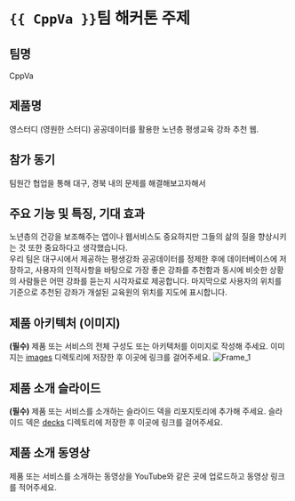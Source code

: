 # `{{ CppVa }}`팀 해커톤 주제

## 팀명

CppVa
## 제품명
영스터디 (영원한 스터디)
공공데이터를 활용한 노년층 평생교육 강좌 추천 웹.

## 참가 동기

팀원간 협업을 통해 대구, 경북 내의 문제를 해결해보고자해서

## 주요 기능 및 특징, 기대 효과

노년층의 건강을 보조해주는 앱이나 웹서비스도 중요하지만 그들의 삶의 질을 향상시키는 것 또한 중요하다고 생각했습니다.    
우리 팀은 대구시에서 제공하는 평생강좌 공공데이터를 정제한 후에 데이터베이스에 저장하고, 사용자의 인적사항을 바탕으로 가장 좋은 강좌를 추천함과 동시에 
비슷한 상황의 사람들은 어떤 강좌를 듣는지 시각자료로 제공합니다. 마지막으로 사용자의 위치를 기준으로 추천된 강좌가 개설된 교육원의 위치를 지도에 표시합니다.  

## 제품 아키텍처 (이미지)

**(필수)** 제품 또는 서비스의 전체 구성도 또는 아키텍처를 이미지로 작성해 주세요. 이미지는 [images](./images) 디렉토리에 저장한 후 이곳에 링크를 걸어주세요.
![Frame_1](https://github.com/hackersground-kr/Team-CppVa/assets/74394824/6f5092dd-015e-49bb-a2ce-9ca69e8a3205)

## 제품 소개 슬라이드

**(필수)** 제품 또는 서비스를 소개하는 슬라이드 덱을 리포지토리에 추가해 주세요. 슬라이드 덱은 [decks](./decks) 디렉토리에 저장한 후 이곳에 링크를 걸어주세요.

## 제품 소개 동영상

제품 또는 서비스를 소개하는 동영상을 YouTube와 같은 곳에 업로드하고 동영상 링크를 적어주세요.
